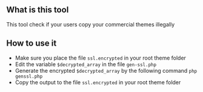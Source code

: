 ## What is this tool
This tool check if your users copy your commercial themes illegally

## How to use it
- Make sure you place the file `ssl.encrypted` in your root theme folder
- Edit the variable `$decrypted_array` in the file `gen-ssl.php`
- Generate the encrypted `$decrypted_array` by the following command `php genssl.php`
- Copy the output to the file `ssl.encrypted` in your root theme folder